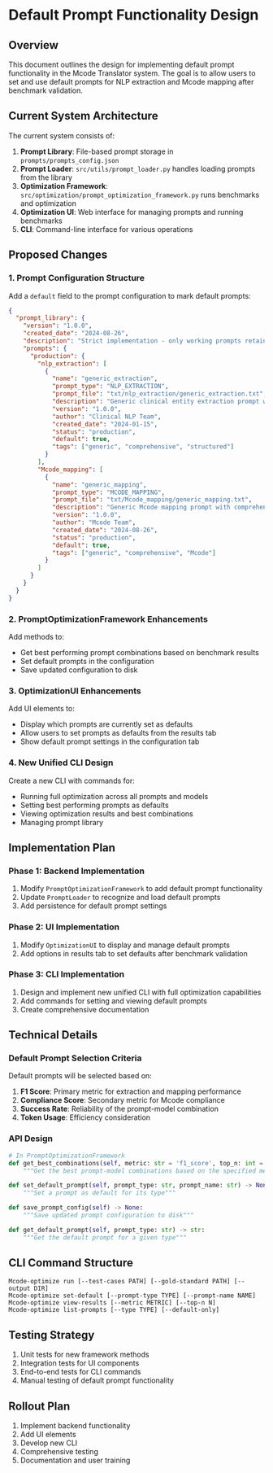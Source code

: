 # Default Prompt Functionality Design

## Overview
This document outlines the design for implementing default prompt functionality in the Mcode Translator system. The goal is to allow users to set and use default prompts for NLP extraction and Mcode mapping after benchmark validation.

## Current System Architecture
The current system consists of:
1. **Prompt Library**: File-based prompt storage in `prompts/prompts_config.json`
2. **Prompt Loader**: `src/utils/prompt_loader.py` handles loading prompts from the library
3. **Optimization Framework**: `src/optimization/prompt_optimization_framework.py` runs benchmarks and optimization
4. **Optimization UI**: Web interface for managing prompts and running benchmarks
5. **CLI**: Command-line interface for various operations

## Proposed Changes

### 1. Prompt Configuration Structure
Add a `default` field to the prompt configuration to mark default prompts:

```json
{
  "prompt_library": {
    "version": "1.0.0",
    "created_date": "2024-08-26",
    "description": "Strict implementation - only working prompts retained",
    "prompts": {
      "production": {
        "nlp_extraction": [
          {
            "name": "generic_extraction",
            "prompt_type": "NLP_EXTRACTION",
            "prompt_file": "txt/nlp_extraction/generic_extraction.txt",
            "description": "Generic clinical entity extraction prompt with comprehensive structure",
            "version": "1.0.0",
            "author": "Clinical NLP Team",
            "created_date": "2024-01-15",
            "status": "production",
            "default": true,
            "tags": ["generic", "comprehensive", "structured"]
          }
        ],
        "Mcode_mapping": [
          {
            "name": "generic_mapping",
            "prompt_type": "MCODE_MAPPING",
            "prompt_file": "txt/Mcode_mapping/generic_mapping.txt",
            "description": "Generic Mcode mapping prompt with comprehensive instructions",
            "version": "1.0.0",
            "author": "Mcode Team",
            "created_date": "2024-08-26",
            "status": "production",
            "default": true,
            "tags": ["generic", "comprehensive", "Mcode"]
          }
        ]
      }
    }
  }
}
```

### 2. PromptOptimizationFramework Enhancements
Add methods to:
- Get best performing prompt combinations based on benchmark results
- Set default prompts in the configuration
- Save updated configuration to disk

### 3. OptimizationUI Enhancements
Add UI elements to:
- Display which prompts are currently set as defaults
- Allow users to set prompts as defaults from the results tab
- Show default prompt settings in the configuration tab

### 4. New Unified CLI Design
Create a new CLI with commands for:
- Running full optimization across all prompts and models
- Setting best performing prompts as defaults
- Viewing optimization results and best combinations
- Managing prompt library

## Implementation Plan

### Phase 1: Backend Implementation
1. Modify `PromptOptimizationFramework` to add default prompt functionality
2. Update `PromptLoader` to recognize and load default prompts
3. Add persistence for default prompt settings

### Phase 2: UI Implementation
1. Modify `OptimizationUI` to display and manage default prompts
2. Add options in results tab to set defaults after benchmark validation

### Phase 3: CLI Implementation
1. Design and implement new unified CLI with full optimization capabilities
2. Add commands for setting and viewing default prompts
3. Create comprehensive documentation

## Technical Details

### Default Prompt Selection Criteria
Default prompts will be selected based on:
1. **F1 Score**: Primary metric for extraction and mapping performance
2. **Compliance Score**: Secondary metric for Mcode compliance
3. **Success Rate**: Reliability of the prompt-model combination
4. **Token Usage**: Efficiency consideration

### API Design
```python
# In PromptOptimizationFramework
def get_best_combinations(self, metric: str = 'f1_score', top_n: int = 5) -> pd.DataFrame:
    """Get the best prompt-model combinations based on the specified metric"""

def set_default_prompt(self, prompt_type: str, prompt_name: str) -> None:
    """Set a prompt as default for its type"""

def save_prompt_config(self) -> None:
    """Save updated prompt configuration to disk"""

def get_default_prompt(self, prompt_type: str) -> str:
    """Get the default prompt for a given type"""
```

## CLI Command Structure
```
Mcode-optimize run [--test-cases PATH] [--gold-standard PATH] [--output DIR]
Mcode-optimize set-default [--prompt-type TYPE] [--prompt-name NAME]
Mcode-optimize view-results [--metric METRIC] [--top-n N]
Mcode-optimize list-prompts [--type TYPE] [--default-only]
```

## Testing Strategy
1. Unit tests for new framework methods
2. Integration tests for UI components
3. End-to-end tests for CLI commands
4. Manual testing of default prompt functionality

## Rollout Plan
1. Implement backend functionality
2. Add UI elements
3. Develop new CLI
4. Comprehensive testing
5. Documentation and user training